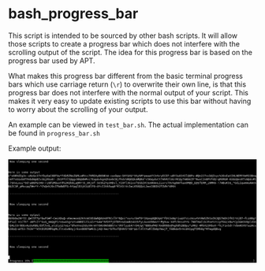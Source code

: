# bash_progress_bar
This script is intended to be sourced by other bash scripts. It will allow those scripts to create a progress bar which does not interfere with the scrolling output of the script. The idea for this progress bar is based on the progress bar used by APT. 

What makes this progress bar different from the basic terminal progress bars which use carriage return (`\r`) to overwrite their own line, is that this progress bar does not interfere with the normal output of your script. This makes it very easy to update existing scripts to use this bar without having to worry about the scrolling of your output.

An example can be viewed in `test_bar.sh`. The actual implementation can be found in `progress_bar.sh`

Example output:

![](example.gif)
